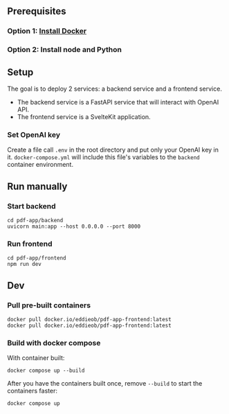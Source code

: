 ## Prerequisites

### Option 1: [Install Docker](https://docs.docker.com/engine/install/)


### Option 2: Install node and Python

## Setup

The goal is to deploy 2 services: a backend service and a frontend service.
- The backend service is a FastAPI service that will interact with OpenAI API.
- The frontend service is a SvelteKit application.

### Set OpenAI key

Create a file call `.env` in the root directory and put only your OpenAI key in it.
`docker-compose.yml` will include this file's variables to the `backend` container environment.

## Run manually

### Start backend
```
cd pdf-app/backend
uvicorn main:app --host 0.0.0.0 --port 8000
```

### Run frontend
```
cd pdf-app/frontend
npm run dev
```

## Dev

### Pull pre-built containers

```
docker pull docker.io/eddieob/pdf-app-frontend:latest
docker pull docker.io/eddieob/pdf-app-frontend:latest
```

### Build with docker compose

With container built:
```
docker compose up --build
```

After you have the containers built once, remove `--build` to start the containers faster:
```
docker compose up
```
